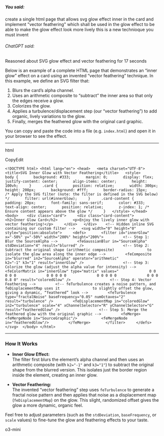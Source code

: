 ##### You said:

create a single html page that allows svg glow effect inner in the card and implement "vector feathering" which shall be used in the glow effect to be able to make the glow effect look more lively this is a new technioque you must invent

###### ChatGPT said:

Reasoned about SVG glow effect and vector feathering for 17 seconds

Below is an example of a complete HTML page that demonstrates an “inner glow” effect on a card using an invented “vector feathering” technique. In this example, we define an SVG filter that:

1.  Blurs the card’s alpha channel.
2.  Uses an arithmetic composite to “subtract” the inner area so that only the edges receive a glow.
3.  Colorizes the glow.
4.  Applies a turbulence/displacement step (our “vector feathering”) to add organic, lively variations to the glow.
5.  Finally, merges the feathered glow with the original card graphic.

You can copy and paste the code into a file (e.g. `index.html`) and open it in your browser to see the effect.

* * *

html

CopyEdit

`<!DOCTYPE html> <html lang="en"> <head>   <meta charset="UTF-8">   <title>SVG Inner Glow with Vector Feathering</title>   <style>     body {       background: #333;       margin: 0;       display: flex;       justify-content: center;       align-items: center;       height: 100vh;     }     .card {       position: relative;       width: 300px;       height: 200px;       background: #fff;       border-radius: 15px;       /* Apply the SVG filter (note: the filter is defined in the SVG below) */       filter: url(#innerGlow);     }     .card-content {       padding: 20px;       font-family: sans-serif;       color: #333;       text-align: center;       position: relative;       z-index: 1; /* Ensure content appears above the glow */     }   </style> </head> <body>    <div class="card">     <div class="card-content">       <h2>Inner Glow Card</h2>       <p>Enjoy the lively inner glow with vector feathering!</p>     </div>   </div>    <!-- Hidden inline SVG containing our custom filter -->   <svg width="0" height="0" style="position:absolute">     <defs>       <filter id="innerGlow" x="-50%" y="-50%" width="200%" height="200%">         <!-- Step 1: Blur the SourceAlpha -->         <feGaussianBlur in="SourceAlpha" stdDeviation="4" result="blurred" />                  <!-- Step 2: Subtract the original shape (arithmetic composite)               to isolate the glow area along the inner edge -->         <feComposite in="blurred" in2="SourceAlpha" operator="arithmetic"                       k2="-1" k3="1" result="innerGlow" />                  <!-- Step 3: Colorize the glow (adjust the alpha value for intensity) -->         <feColorMatrix in="innerGlow" type="matrix" values="              0 0 0 0 0              0 0 0 0 0              0 0 0 0 0              0 0 0 0.8 0" result="coloredGlow" />                  <!-- Step 4: Vector Feathering -->         <!-- feTurbulence creates a noise pattern, and feDisplacementMap uses it               to slightly offset the glow, giving a dynamic, “feathered” look -->         <feTurbulence type="fractalNoise" baseFrequency="0.05" numOctaves="2" result="turbulence" />         <feDisplacementMap in="coloredGlow" in2="turbulence" scale="4" xChannelSelector="R" yChannelSelector="G" result="featheredGlow" />                  <!-- Step 5: Merge the feathered glow with the original graphic -->         <feMerge>           <feMergeNode in="SourceGraphic"/>           <feMergeNode in="featheredGlow"/>         </feMerge>       </filter>     </defs>   </svg>  </body> </html>`

* * *

### How It Works

*   **Inner Glow Effect:**  
    The filter first blurs the element’s alpha channel and then uses an arithmetic composite (with `k2="-1"` and `k3="1"`) to subtract the original shape from the blurred version. This isolates just the border region inside the element, creating an inner glow.
    
*   **Vector Feathering:**  
    The invented “vector feathering” step uses `feTurbulence` to generate a fractal noise pattern and then applies that noise as a displacement map (`feDisplacementMap`) on the glow. This slight, randomized offset gives the glow a more dynamic, organic feel.
    

Feel free to adjust parameters (such as the `stdDeviation`, `baseFrequency`, or `scale` values) to fine-tune the glow and feathering effects to your taste.

o3-mini